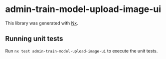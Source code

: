 # admin-train-model-upload-image-ui

This library was generated with [Nx](https://nx.dev).

## Running unit tests

Run `nx test admin-train-model-upload-image-ui` to execute the unit tests.
